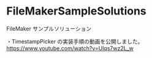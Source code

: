 FileMakerSampleSolutions
========================

FileMaker サンプルソリューション

・TimestampPicker の実装手順の動画を公開しました。
  https://www.youtube.com/watch?v=Ulqs7wz2L_w
